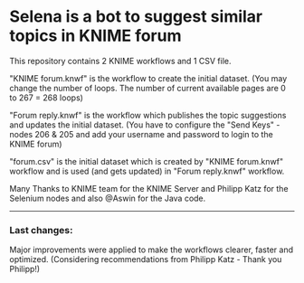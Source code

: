 # Selena is a bot to suggest similar topics in KNIME forum

This repository contains 2 KNIME workflows and 1 CSV file.

"KNIME forum.knwf" is the workflow to create the initial dataset. (You may change the number of loops. The number of current available pages are 0 to 267 = 268 loops)

"Forum reply.knwf" is the workflow which publishes the topic suggestions and updates the initial dataset. (You have to configure the "Send Keys" - nodes 206 & 205 and add your username and password to login to the KNIME forum)

"forum.csv" is the initial dataset which is created by "KNIME forum.knwf" workflow and is used (and gets updated) in "Forum reply.knwf" workflow.

Many Thanks to KNIME team for the KNIME Server and Philipp Katz for the Selenium nodes and also @Aswin for the Java code.

-------------------------------

### Last changes:

Major improvements were applied to make the workflows clearer, faster and optimized. (Considering recommendations from Philipp Katz - Thank you Philipp!)

